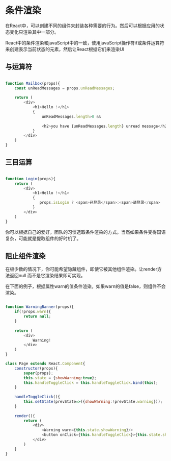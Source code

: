 # 条件渲染

在React中，可以创建不同的组件来封装各种需要的行为。然后可以根据应用的状态变化只渲染其中一部分。

React中的条件渲染和javaScript中的一致，使用javaScript操作符if或条件运算符来创建表示当前状态的元素，然后让React根据它们来渲染UI


## 与运算符

```javascript

function Mailbox(props){
    const unReadMessages = props.unReadMessages;
    
    return (
        <div>
            <h1>Hello !</h1>
            {
                unReadMessages.length>0 && 
                
                <h2>you have {unReadMessages.length} unread message</h2>    
            }
        </div>
    )
}

```


## 三目运算

```javascript

function Login(props){
    return (
        <div>
            <h1>Hello !</h1>
            {
               props.isLogin ? <span>已登录</span>:<span>请登录</span>
            }
        </div>
    )
}

```

你可以根据自己的爱好，团队的习惯选取条件渲染的方式。当然如果条件变得国语复杂，可能就是提取组件的好时机了。


## 阻止组件渲染

在极少数的情况下，你可能希望隐藏组件，即使它被其他组件渲染。让render方法返回null 而不是它渲染结果即可实现。

在下面的例子，<WarningBanner/>根据属性warn的值条件渲染。如果warn的值是false，则组件不会渲染。

```javascript

function WarningBanner(props){
    if(!props.warn){
        return null;
    }
    
    return (
        <div>
            Warning!
        </div>
    )
}

class Page extends React.Component{
    constructor(props){
        super(props);
        this.state = {showWarning:true};
        this.handleToggleClick = this.handleToggleClick.bind(this);
    }
    
    handleToggleClick(){
        this.setState(prevState=>({showWarning:!prevState.warning}));
    }
    
    render(){
        return (
            <div>
                <Warning warn={this.state.showWarning}/>
                <button onClick={this.handleToggleClick}>{this.state.showWarning?'Hide':'Show'}</button>
            </div>
        )
    }
}

```